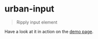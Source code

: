 urban-input
================

> Ripply input element

Have a look at it in action on the [demo page](http://mattstyles.github.io/urban-input/).
